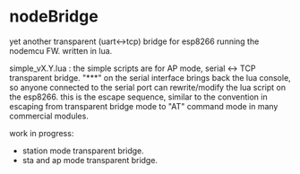 # nodeBridge
yet another transparent (uart&lt;->tcp) bridge for esp8266 running the nodemcu FW. written in lua.

simple_vX.Y.lua : the simple scripts are for AP mode, serial <-> TCP transparent bridge. "***" on the serial interface brings back the lua console, so anyone connected to the serial port can rewrite/modify the lua script on the esp8266. this is the escape sequence, similar to the convention in escaping from transparent bridge mode to "AT" command mode in many commercial modules.

work in progress:
- station mode transparent bridge.
- sta and ap mode transparent bridge.
